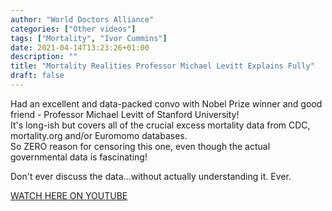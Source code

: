 ```yaml
---
author: "World Doctors Alliance"
categories: ["Other videos"]
tags: ["Mortality", "Ivor Cummins"]
date: 2021-04-14T13:23:26+01:00
description: ""
title: "Mortality Realities Professor Michael Levitt Explains Fully"
draft: false
---
```


Had an excellent and data-packed convo with Nobel Prize winner and good friend - Professor Michael Levitt of Stanford University!  
It's long-ish but covers all of the crucial excess mortality data from CDC, mortality.org and/or Euromomo databases.  
So ZERO reason for censoring this one, even though the actual governmental data is fascinating!  

Don't ever discuss the data...without actually understanding it. Ever.  

[WATCH HERE ON YOUTUBE](https://youtu.be/BrSW667soBM)

